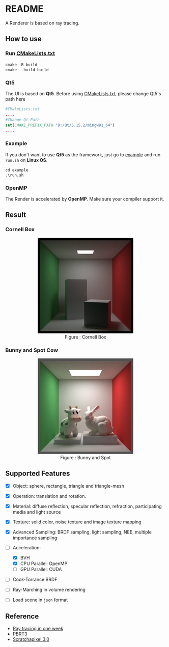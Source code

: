 # README

A Renderer is based on ray tracing.

## How to use

### Run [CMakeLists.txt](CMakeLists.txt)

````shell
cmake -B build
cmake --build build
````
### Qt5

The UI is based on **Qt5**. Before using [CMakeLists.txt](CMakeLists.txt), please change Qt5's path here

```` cmake
#CMakeLists.txt
....
#Change Qt Path
set(CMAKE_PREFIX_PATH "D:/Qt/5.15.2/mingw81_64")
....
````
### Example

If you don't want to use **Qt5** as the framework, just go to [example](./example) and run `run.sh` on **Linux OS**.

```shell
cd example
.\run.sh
```

### OpenMP

The Render is accelerated by **OpenMP**. Make sure your compiler support it.

## Result

### Cornell Box

<div align="center">
    <img src="./assets/default.png" width="300" title="Cornell Box">
    <div style="">
        Figure : Cornell Box
    </div>
</div>

### Bunny and Spot Cow

<div align="center">
    <img src="./assets/zoom.png" width="300" title="Bunny">
    <div style="">
        Figure : Bunny and Spot
    </div>
</div>

## Supported Features

- [x] Object:  sphere, rectangle, triangle and triangle-mesh 
- [x] Operation:  translation and rotation.
- [x] Material: diffuse reflection, specular reflection, refraction, participating media and light source
- [x] Texture: solid color, noise texture and image texture mapping
- [x] Advanced Sampling: BRDF sampling, light sampling, NEE, multiple importance sampling
- [ ] Acceleration:
  - [x] BVH
  - [x] CPU Parallel: OpenMP
  - [ ] GPU Parallel: CUDA
- [ ] Cook-Torrance BRDF
- [ ] Ray-Marching in volume rendering
- [ ] Load scene in `json` format


## Reference

- [Ray tracing in one week](https://raytracing.github.io/)
- [PBRT3](https://pbr-book.org/3ed-2018/contents)
- [Scratchapixel 3.0](https://www.scratchapixel.com/index.html)
